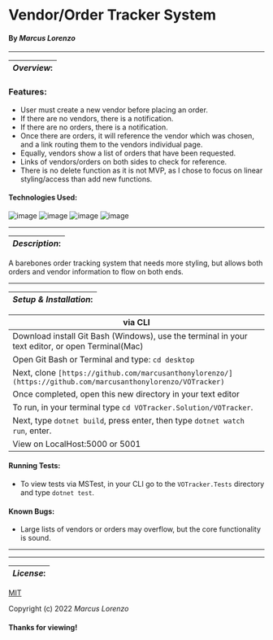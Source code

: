 # Vendor/Order Tracker System
#### By _**Marcus Lorenzo**_
---


| **_Overview_:** |
|---|

### Features:
- User must create a new vendor before placing an order.
- If there are no vendors, there is a notification.
- If there are no orders, there is a notification.
- Once there are orders, it will reference the vendor which was chosen, and a link routing them to the vendors individual page.
- Equally, vendors show a list of orders that have been requested.
- Links of vendors/orders on both sides to check for reference.
- There is no delete function as it is not MVP, as I chose to focus on linear styling/access than add new functions.


#### Technologies Used:
![image](https://img.shields.io/badge/C%23-239120?style=for-the-badge&logo=c-sharp&logoColor=white)
![image](https://img.shields.io/badge/HTML5-E34F26?style=for-the-badge&logo=html5&logoColor=white)  ![image](https://img.shields.io/badge/CSS3-1572B6?style=for-the-badge&logo=css3&logoColor=white)
![image](https://img.shields.io/badge/GIT-E44C30?style=for-the-badge&logo=git&logoColor=white)

---


| **_Description_:** |
|---|

A barebones order tracking system that needs more styling, but allows both orders and vendor information to flow on both ends.

---

| **_Setup & Installation_:** |
|---|

|   via CLI   |
|---|
| Download install Git Bash (Windows), use the terminal in your text editor, or open Terminal(Mac) 
| Open Git Bash or Terminal and type: `cd desktop` 
| Next, clone `[https://github.com/marcusanthonylorenzo/](https://github.com/marcusanthonylorenzo/VOTracker)` 
| Once completed, open this new directory in your text editor
| To run, in your terminal type `cd VOTracker.Solution/VOTracker`.
| Next, type `dotnet build`, press enter, then type `dotnet watch run`, enter.
| View on LocalHost:5000 or 5001


#### Running Tests:
- To view tests via MSTest, in your CLI go to the `VOTracker.Tests` directory and type `dotnet test`.

#### Known Bugs:
* Large lists of vendors or orders may overflow, but the core functionality is sound.

---

---
| **_License_:** |
|---|

[MIT]()

Copyright (c) 2022 _Marcus Lorenzo_


#### Thanks for viewing!

